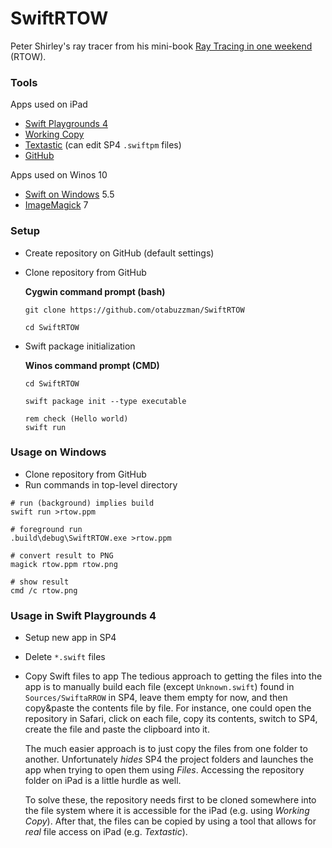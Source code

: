 # SwiftRTOW
Peter Shirley's ray tracer from his mini-book [Ray Tracing in one weekend](https://github.com/RayTracing/raytracing.github.io/) (RTOW).

### Tools
Apps used on iPad
- [Swift Playgrounds 4](https://apps.apple.com/de/app/swift-playgrounds/id908519492)
- [Working Copy](https://workingcopyapp.com/)
- [Textastic](https://www.textasticapp.com/) (can edit SP4 `.swiftpm` files)
- [GitHub](https://apps.apple.com/us/app/github/id1477376905)

Apps used on Winos 10
- [Swift on Windows](https://www.swift.org/blog/swift-on-windows/) 5.5
- [ImageMagick](https://imagemagick.org/script/download.php) 7

### Setup
- Create repository on GitHub (default settings)
- Clone repository from GitHub

  **Cygwin command prompt (bash)**
  ```
  git clone https://github.com/otabuzzman/SwiftRTOW

  cd SwiftRTOW
  ```
- Swift package initialization

  **Winos command prompt (CMD)**
  ```
  cd SwiftRTOW

  swift package init --type executable

  rem check (Hello world)
  swift run
  ```

### Usage on Windows
- Clone repository from GitHub
- Run commands in top-level directory

```
# run (background) implies build
swift run >rtow.ppm

# foreground run
.build\debug\SwiftRTOW.exe >rtow.ppm

# convert result to PNG
magick rtow.ppm rtow.png

# show result
cmd /c rtow.png
```

### Usage in Swift Playgrounds 4
- Setup new app in SP4
- Delete `*.swift` files
- Copy Swift files to app
  The tedious approach to getting the files into the app is to manually build each file (except `Unknown.swift`) found in `Sources/SwiftaRROW` in SP4, leave them empty for now, and then copy&paste the contents file by file. For instance, one could open the repository in Safari, click on each file, copy its contents, switch to SP4, create the file and paste the clipboard into it.

  The much easier approach is to just copy the files from one folder to another. Unfortunately *hides* SP4 the project folders and launches the app when trying to open them using *Files*. Accessing the repository folder on iPad is a little hurdle as well.

  To solve these, the repository needs first to be cloned somewhere into the file system where it is accessible for the iPad (e.g. using *Working Copy*). After that, the files can be copied by using a tool that allows for *real* file access on iPad (e.g. *Textastic*).
